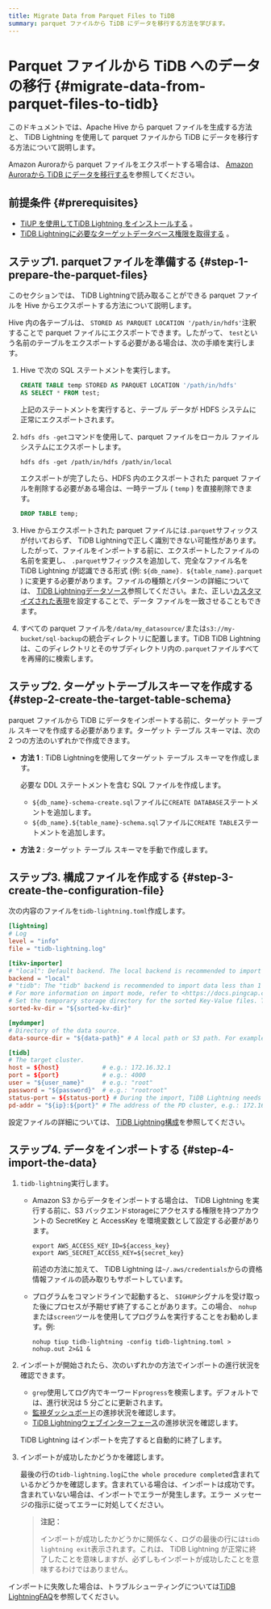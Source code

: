 ```yaml
---
title: Migrate Data from Parquet Files to TiDB
summary: parquet ファイルから TiDB にデータを移行する方法を学びます。
---
```


# Parquet ファイルから TiDB へのデータの移行 {#migrate-data-from-parquet-files-to-tidb}

このドキュメントでは、Apache Hive から parquet ファイルを生成する方法と、 TiDB Lightning を使用して parquet ファイルから TiDB にデータを移行する方法について説明します。

Amazon Auroraから parquet ファイルをエクスポートする場合は、 [Amazon Auroraから TiDB にデータを移行する](/migrate-aurora-to-tidb.md)を参照してください。

## 前提条件 {#prerequisites}

-   [TiUP を使用してTiDB Lightning をインストールする](/migration-tools.md) 。
-   [TiDB Lightningに必要なターゲットデータベース権限を取得する](/tidb-lightning/tidb-lightning-faq.md#what-are-the-privilege-requirements-for-the-target-database) 。

## ステップ1. parquetファイルを準備する {#step-1-prepare-the-parquet-files}

このセクションでは、 TiDB Lightningで読み取ることができる parquet ファイルを Hive からエクスポートする方法について説明します。

Hive 内の各テーブルは、 `STORED AS PARQUET LOCATION '/path/in/hdfs'`注釈することで parquet ファイルにエクスポートできます。したがって、 `test`という名前のテーブルをエクスポートする必要がある場合は、次の手順を実行します。

1.  Hive で次の SQL ステートメントを実行します。

    ```sql
    CREATE TABLE temp STORED AS PARQUET LOCATION '/path/in/hdfs'
    AS SELECT * FROM test;
    ```

    上記のステートメントを実行すると、テーブル データが HDFS システムに正常にエクスポートされます。

2.  `hdfs dfs -get`コマンドを使用して、parquet ファイルをローカル ファイル システムにエクスポートします。

    ```shell
    hdfs dfs -get /path/in/hdfs /path/in/local
    ```

    エクスポートが完了したら、HDFS 内のエクスポートされた parquet ファイルを削除する必要がある場合は、一時テーブル ( `temp` ) を直接削除できます。

    ```sql
    DROP TABLE temp;
    ```

3.  Hive からエクスポートされた parquet ファイルには`.parquet`サフィックスが付いておらず、 TiDB Lightningで正しく識別できない可能性があります。したがって、ファイルをインポートする前に、エクスポートしたファイルの名前を変更し、 `.parquet`サフィックスを追加して、完全なファイル名をTiDB Lightning が認識できる形式 (例: `${db_name}. ${table_name}.parquet` ) に変更する必要があります。ファイルの種類とパターンの詳細については、 [TiDB Lightningデータソース](/tidb-lightning/tidb-lightning-data-source.md)参照してください。また、正しい[カスタマイズされた表現](/tidb-lightning/tidb-lightning-data-source.md#match-customized-files)を設定することで、データ ファイルを一致させることもできます。

4.  すべての parquet ファイルを`/data/my_datasource/`または`s3://my-bucket/sql-backup`の統合ディレクトリに配置します。TiDB TiDB Lightning は、このディレクトリとそのサブディレクトリ内の`.parquet`ファイルすべてを再帰的に検索します。

## ステップ2. ターゲットテーブルスキーマを作成する {#step-2-create-the-target-table-schema}

parquet ファイルから TiDB にデータをインポートする前に、ターゲット テーブル スキーマを作成する必要があります。ターゲット テーブル スキーマは、次の 2 つの方法のいずれかで作成できます。

-   **方法 1** : TiDB Lightningを使用してターゲット テーブル スキーマを作成します。

    必要な DDL ステートメントを含む SQL ファイルを作成します。

    -   `${db_name}-schema-create.sql`ファイルに`CREATE DATABASE`ステートメントを追加します。
    -   `${db_name}.${table_name}-schema.sql`ファイルに`CREATE TABLE`ステートメントを追加します。

-   **方法 2** : ターゲット テーブル スキーマを手動で作成します。

## ステップ3. 構成ファイルを作成する {#step-3-create-the-configuration-file}

次の内容のファイルを`tidb-lightning.toml`作成します。

```toml
[lightning]
# Log
level = "info"
file = "tidb-lightning.log"

[tikv-importer]
# "local": Default backend. The local backend is recommended to import large volumes of data (1 TiB or more). During the import, the target TiDB cluster cannot provide any service.
backend = "local"
# "tidb": The "tidb" backend is recommended to import data less than 1 TiB. During the import, the target TiDB cluster can provide service normally.
# For more information on import mode, refer to <https://docs.pingcap.com/tidb/stable/tidb-lightning-overview#tidb-lightning-architecture>
# Set the temporary storage directory for the sorted Key-Value files. The directory must be empty, and the storage space must be greater than the size of the dataset to be imported. For better import performance, it is recommended to use a directory different from `data-source-dir` and use flash storage, which can use I/O exclusively.
sorted-kv-dir = "${sorted-kv-dir}"

[mydumper]
# Directory of the data source.
data-source-dir = "${data-path}" # A local path or S3 path. For example, 's3://my-bucket/sql-backup'.

[tidb]
# The target cluster.
host = ${host}            # e.g.: 172.16.32.1
port = ${port}            # e.g.: 4000
user = "${user_name}"     # e.g.: "root"
password = "${password}"  # e.g.: "rootroot"
status-port = ${status-port} # During the import, TiDB Lightning needs to obtain the table schema information from the TiDB status port. e.g.: 10080
pd-addr = "${ip}:${port}" # The address of the PD cluster, e.g.: 172.16.31.3:2379. TiDB Lightning obtains some information from PD. When backend = "local", you must specify status-port and pd-addr correctly. Otherwise, the import will be abnormal.
```

設定ファイルの詳細については、 [TiDB Lightning構成](/tidb-lightning/tidb-lightning-configuration.md)を参照してください。

## ステップ4. データをインポートする {#step-4-import-the-data}

1.  `tidb-lightning`実行します。

    -   Amazon S3 からデータをインポートする場合は、 TiDB Lightning を実行する前に、S3 バックエンドstorageにアクセスする権限を持つアカウントの SecretKey と AccessKey を環境変数として設定する必要があります。

        ```shell
        export AWS_ACCESS_KEY_ID=${access_key}
        export AWS_SECRET_ACCESS_KEY=${secret_key}
        ```

        前述の方法に加えて、 TiDB Lightning は`~/.aws/credentials`からの資格情報ファイルの読み取りもサポートしています。

    -   プログラムをコマンドラインで起動すると、 `SIGHUP`シグナルを受け取った後にプロセスが予期せず終了することがあります。この場合、 `nohup`または`screen`ツールを使用してプログラムを実行することをお勧めします。例:

        ```shell
        nohup tiup tidb-lightning -config tidb-lightning.toml > nohup.out 2>&1 &
        ```

2.  インポートが開始されたら、次のいずれかの方法でインポートの進行状況を確認できます。

    -   `grep`使用してログ内でキーワード`progress`を検索します。デフォルトでは、進行状況は 5 分ごとに更新されます。
    -   [監視ダッシュボード](/tidb-lightning/monitor-tidb-lightning.md)の進捗状況を確認します。
    -   [TiDB Lightningウェブインターフェース](/tidb-lightning/tidb-lightning-web-interface.md)の進捗状況を確認します。

    TiDB Lightning はインポートを完了すると自動的に終了します。

3.  インポートが成功したかどうかを確認します。

    最後の行の`tidb-lightning.log`に`the whole procedure completed`含まれているかどうかを確認します。含まれている場合は、インポートは成功です。含まれていない場合は、インポートでエラーが発生します。エラー メッセージの指示に従ってエラーに対処してください。

    > **注記：**
    >
    > インポートが成功したかどうかに関係なく、ログの最後の行には`tidb lightning exit`表示されます。これは、 TiDB Lightning が正常に終了したことを意味しますが、必ずしもインポートが成功したことを意味するわけではありません。

インポートに失敗した場合は、トラブルシューティングについては[TiDB LightningFAQ](/tidb-lightning/tidb-lightning-faq.md)を参照してください。
